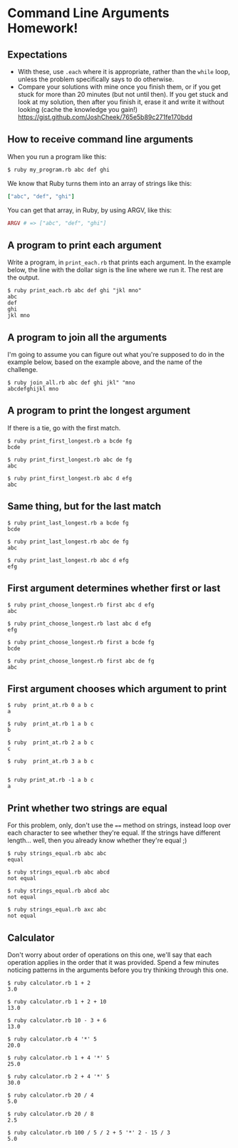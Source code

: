 Command Line Arguments Homework!
================================

Expectations
------------

* With these, use `.each` where it is appropriate, rather than the `while` loop,
  unless the problem specifically says to do otherwise.
* Compare your solutions with mine once you finish them, or if you
  get stuck for more than 20 minutes (but not until then).
  If you get stuck and look at my solution, then after you finish it,
  erase it and write it without looking (cache the knowledge you gain!)
  https://gist.github.com/JoshCheek/765e5b89c271fe170bdd

How to receive command line arguments
-------------------------------------

When you run a program like this:

```sh
$ ruby my_program.rb abc def ghi
```

We know that Ruby turns them into an array of strings like this:

```ruby
["abc", "def", "ghi"]
```

You can get that array, in Ruby, by using ARGV, like this:

```ruby
ARGV # => ["abc", "def", "ghi"]
```


A program to print each argument
--------------------------------

Write a program, in `print_each.rb` that prints each argument.
In the example below, the line with the dollar sign is the line
where we run it. The rest are the output.

```
$ ruby print_each.rb abc def ghi "jkl mno"
abc
def
ghi
jkl mno
```


A program to join all the arguments
-----------------------------------

I'm going to assume you can figure out what you're supposed to do
in the example below, based on the example above, and the name of
the challenge.

```
$ ruby join_all.rb abc def ghi jkl" "mno
abcdefghijkl mno
```


A program to print the longest argument
---------------------------------------

If there is a tie, go with the first match.

```
$ ruby print_first_longest.rb a bcde fg
bcde

$ ruby print_first_longest.rb abc de fg
abc

$ ruby print_first_longest.rb abc d efg
abc
```


Same thing, but for the last match
----------------------------------

```
$ ruby print_last_longest.rb a bcde fg
bcde

$ ruby print_last_longest.rb abc de fg
abc

$ ruby print_last_longest.rb abc d efg
efg
```


First argument determines whether first or last
-----------------------------------------------

```
$ ruby print_choose_longest.rb first abc d efg
abc

$ ruby print_choose_longest.rb last abc d efg
efg

$ ruby print_choose_longest.rb first a bcde fg
bcde

$ ruby print_choose_longest.rb first abc de fg
abc
```


First argument chooses which argument to print
----------------------------------------------

```
$ ruby  print_at.rb 0 a b c
a

$ ruby  print_at.rb 1 a b c
b

$ ruby  print_at.rb 2 a b c
c

$ ruby  print_at.rb 3 a b c


$ ruby print_at.rb -1 a b c
a
```


Print whether two strings are equal
-----------------------------------

For this problem, only, don't use the `==` method on strings,
instead loop over each character to see whether they're equal.
If the strings have different length... well, then you already
know whether they're equal ;)

```
$ ruby strings_equal.rb abc abc
equal

$ ruby strings_equal.rb abc abcd
not equal

$ ruby strings_equal.rb abcd abc
not equal

$ ruby strings_equal.rb axc abc
not equal
```


Calculator
----------

Don't worry about order of operations on this one, we'll say that each operation
applies in the order that it was provided. Spend a few minutes noticing patterns
in the arguments before you try thinking through this one.


```
$ ruby calculator.rb 1 + 2
3.0

$ ruby calculator.rb 1 + 2 + 10
13.0

$ ruby calculator.rb 10 - 3 + 6
13.0

$ ruby calculator.rb 4 '*' 5
20.0

$ ruby calculator.rb 1 + 4 '*' 5
25.0

$ ruby calculator.rb 2 + 4 '*' 5
30.0

$ ruby calculator.rb 20 / 4
5.0

$ ruby calculator.rb 20 / 8
2.5

$ ruby calculator.rb 100 / 5 / 2 + 5 '*' 2 - 15 / 3
5.0
```
